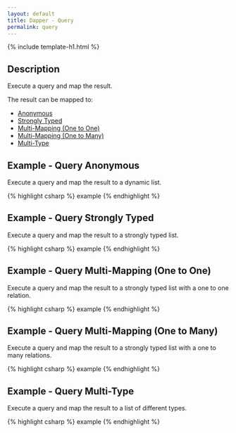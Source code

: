 ```yaml
---
layout: default
title: Dapper - Query 
permalink: query
---
```


{% include template-h1.html %}

## Description
Execute a query and map the result.

The result can be mapped to:

- [Anonymous](#example---query-anonymous)
- [Strongly Typed](#example---query-strongly-typed)
- [Multi-Mapping (One to One)](#example---query-multi-mapping)
- [Multi-Mapping (One to Many)](#example---query-multi-mapping)
- [Multi-Type](#example---query-multi-type)

## Example - Query Anonymous
Execute a query and map the result to a dynamic list.

{% highlight csharp %}
example
{% endhighlight %}

## Example - Query Strongly Typed
Execute a query and map the result to a strongly typed list.

{% highlight csharp %}
example
{% endhighlight %}

## Example - Query Multi-Mapping (One to One)
Execute a query and map the result to a strongly typed list with a one to one relation.

{% highlight csharp %}
example
{% endhighlight %}

## Example - Query Multi-Mapping (One to Many)
Execute a query and map the result to a strongly typed list with a one to many relations.

{% highlight csharp %}
example
{% endhighlight %}

## Example - Query Multi-Type
Execute a query and map the result to a list of different types.

{% highlight csharp %}
example
{% endhighlight %}
